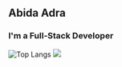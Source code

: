 ## Abida Adra
### I'm a Full-Stack Developer

 ![Top Langs](https://github-readme-stats.vercel.app/api/top-langs/?username=abidaadra&hide=javascript,css,scss,html&theme=tokyonight)
 ![](https://github-readme-stats.vercel.app/api?username=abidaadra&show_icons=true&hide=contribs,prs&cache_seconds=86400&theme=neon)


<!--
**abidaadra/abidaadra** is a ✨ _special_ ✨ repository because its `README.md` (this file) appears on your GitHub profile.

Here are some ideas to get you started:

- 🔭 I’m currently working on ...
- 🌱 I’m currently learning ...
- 👯 I’m looking to collaborate on ...
- 🤔 I’m looking for help with ...
- 💬 Ask me about ...
- 📫 How to reach me: ...
- 😄 Pronouns: ...
- ⚡ Fun fact: ...
-->
